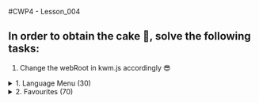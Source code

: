 #CWP4 - Lesson_004

## In order to obtain the cake 🍰, solve the following tasks:

1. Change the webRoot in kwm.js accordingly 😎

<details>
    <summary>1. Language Menu (30)</summary>


###Include a Langauge-Switcher!
 ```
 In order to achieve full translatability, kwm.js was change:
 
 In its constructor, two methods are called to render each, the header and the footer.
 ```

Open /js/kwm-translator.js
1. Add a new method createLanguageMenu(container).
   1. This method should create a new unordered list and append it to container.
   2. For each language, the unordered list should append a list element with the language-key as text.
   3. Each list element needs a clickHandler, that invokes the ***static*** method changeLanguage();
2. Add a new static method changeLanguage();
   1. In this method, change the currentLangauge of kwm.translator to the according language.
   2. Also, call the changeView() Method of router, to re-render the currently active view.
   3. After that, the method should also call kwm.renderHeader() and kwm.renderFooter(), in order to re-render the header and footer sections.

Open /js/kwm.js
1. Now use the functionality, you just implemented to create a languageMenu in the container ***#languagemenu***, once the header-template is rendered.
</details>

<details>
    <summary>2. Favourites (70)</summary>

###Add favourites to your shop!

 ```
 The objective here is to store the IDs of your favourite Pets in the localstorage.
 To make it more fun, we choose to store them all in one array (localstorage.favouritePets) :}
 
 Hardmode: Store them in an indexedDB instead of localstorage!
 ```
         
1. Open js/kwm-model.js and add three methods:
   1. petIsFavourite(id)
      1. Receives an id and returns, whether or not this id is already a favourite.
   2. addFavouritePet(id)
      1. If the pet is not already a favourite, then add it.
   3. removeFavouritePet(id)
      1. if the pet is a favourite, change that.

    You can remove items from an Array with [Arrray.splice](https://www.w3schools.com/jsref/jsref_splice.asp)

     ```
     Splice Example:
     let delicious = ["Strawberry pie", "Sacher pie", "Apple pie", "Raspberry pie"];
     delicious.splice(3,1) //Removed raspbery pie, because it was too crunchy :}   
     ```
2. Compare the pet-overview.tpl from Lesson_003 with Lesson_004. You will find an indicator for the favourite-status of an item.
3. Now open views/view.shop.js
   1. So far, the code creates all Shop-elements (pets). Now make sure, that the pets already marked as favourites display accordingly, by adding "active" to their favourite-buttons classList.
   2. Also, attach eventhandlers (click) to all favourite-buttons.
      1. If the button does not have a class "active" yet, add it to its class list and add the according pet to your favourites.
      2. Else, remove the class and also remove the pet from your favourites.
</details>